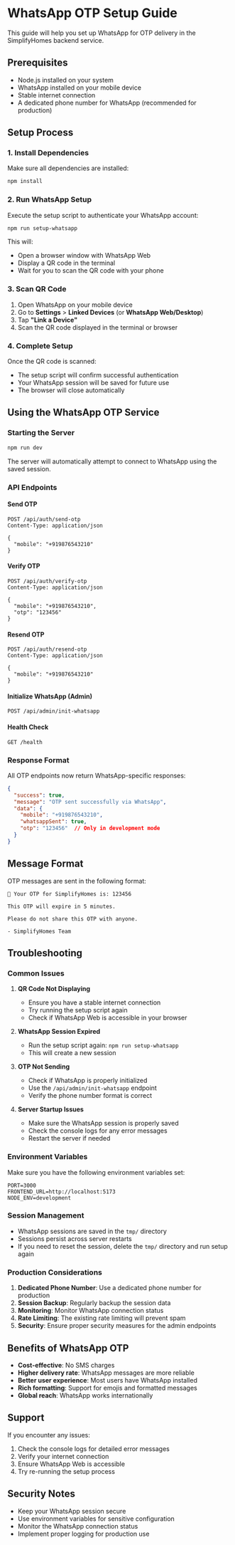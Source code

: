 # WhatsApp OTP Setup Guide

This guide will help you set up WhatsApp for OTP delivery in the SimplifyHomes backend service.

## Prerequisites

- Node.js installed on your system
- WhatsApp installed on your mobile device
- Stable internet connection
- A dedicated phone number for WhatsApp (recommended for production)

## Setup Process

### 1. Install Dependencies

Make sure all dependencies are installed:

```bash
npm install
```

### 2. Run WhatsApp Setup

Execute the setup script to authenticate your WhatsApp account:

```bash
npm run setup-whatsapp
```

This will:
- Open a browser window with WhatsApp Web
- Display a QR code in the terminal
- Wait for you to scan the QR code with your phone

### 3. Scan QR Code

1. Open WhatsApp on your mobile device
2. Go to **Settings** > **Linked Devices** (or **WhatsApp Web/Desktop**)
3. Tap **"Link a Device"**
4. Scan the QR code displayed in the terminal or browser

### 4. Complete Setup

Once the QR code is scanned:
- The setup script will confirm successful authentication
- Your WhatsApp session will be saved for future use
- The browser will close automatically

## Using the WhatsApp OTP Service

### Starting the Server

```bash
npm run dev
```

The server will automatically attempt to connect to WhatsApp using the saved session.

### API Endpoints

#### Send OTP
```
POST /api/auth/send-otp
Content-Type: application/json

{
  "mobile": "+919876543210"
}
```

#### Verify OTP
```
POST /api/auth/verify-otp
Content-Type: application/json

{
  "mobile": "+919876543210",
  "otp": "123456"
}
```

#### Resend OTP
```
POST /api/auth/resend-otp
Content-Type: application/json

{
  "mobile": "+919876543210"
}
```

#### Initialize WhatsApp (Admin)
```
POST /api/admin/init-whatsapp
```

#### Health Check
```
GET /health
```

### Response Format

All OTP endpoints now return WhatsApp-specific responses:

```json
{
  "success": true,
  "message": "OTP sent successfully via WhatsApp",
  "data": {
    "mobile": "+919876543210",
    "whatsappSent": true,
    "otp": "123456"  // Only in development mode
  }
}
```

## Message Format

OTP messages are sent in the following format:

```
🔐 Your OTP for SimplifyHomes is: 123456

This OTP will expire in 5 minutes.

Please do not share this OTP with anyone.

- SimplifyHomes Team
```

## Troubleshooting

### Common Issues

1. **QR Code Not Displaying**
   - Ensure you have a stable internet connection
   - Try running the setup script again
   - Check if WhatsApp Web is accessible in your browser

2. **WhatsApp Session Expired**
   - Run the setup script again: `npm run setup-whatsapp`
   - This will create a new session

3. **OTP Not Sending**
   - Check if WhatsApp is properly initialized
   - Use the `/api/admin/init-whatsapp` endpoint
   - Verify the phone number format is correct

4. **Server Startup Issues**
   - Make sure the WhatsApp session is properly saved
   - Check the console logs for any error messages
   - Restart the server if needed

### Environment Variables

Make sure you have the following environment variables set:

```env
PORT=3000
FRONTEND_URL=http://localhost:5173
NODE_ENV=development
```

### Session Management

- WhatsApp sessions are saved in the `tmp/` directory
- Sessions persist across server restarts
- If you need to reset the session, delete the `tmp/` directory and run setup again

### Production Considerations

1. **Dedicated Phone Number**: Use a dedicated phone number for production
2. **Session Backup**: Regularly backup the session data
3. **Monitoring**: Monitor WhatsApp connection status
4. **Rate Limiting**: The existing rate limiting will prevent spam
5. **Security**: Ensure proper security measures for the admin endpoints

## Benefits of WhatsApp OTP

- **Cost-effective**: No SMS charges
- **Higher delivery rate**: WhatsApp messages are more reliable
- **Better user experience**: Most users have WhatsApp installed
- **Rich formatting**: Support for emojis and formatted messages
- **Global reach**: WhatsApp works internationally

## Support

If you encounter any issues:

1. Check the console logs for detailed error messages
2. Verify your internet connection
3. Ensure WhatsApp Web is accessible
4. Try re-running the setup process

## Security Notes

- Keep your WhatsApp session secure
- Use environment variables for sensitive configuration
- Monitor the WhatsApp connection status
- Implement proper logging for production use 